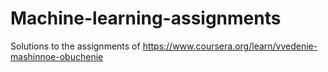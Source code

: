 # Machine-learning-assignments

Solutions to the assignments of https://www.coursera.org/learn/vvedenie-mashinnoe-obuchenie
